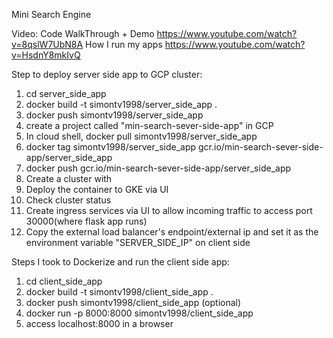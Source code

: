 Mini Search Engine

Video:
Code WalkThrough + Demo https://www.youtube.com/watch?v=8qslW7UbN8A
How I run my apps https://www.youtube.com/watch?v=HsdnY8mkIvQ

Step to deploy server side app to GCP cluster:
1) cd server_side_app
2) docker build -t simontv1998/server_side_app .
3) docker push simontv1998/server_side_app
4) create a project called "min-search-sever-side-app" in GCP
5) In cloud shell, docker pull simontv1998/server_side_app
6) docker tag simontv1998/server_side_app gcr.io/min-search-sever-side-app/server_side_app
7) docker push gcr.io/min-search-sever-side-app/server_side_app
8) Create a cluster with 
9) Deploy the container to GKE via UI
10) Check cluster status
11) Create ingress services via UI to allow incoming traffic to access port 30000(where flask app runs)
12) Copy the external load balancer's endpoint/external ip and set it as the environment variable "SERVER_SIDE_IP" on client side

Steps I took to Dockerize and run the client side app:
1) cd client_side_app
2) docker build -t simontv1998/client_side_app .
3) docker push simontv1998/client_side_app (optional)
4) docker run -p 8000:8000 simontv1998/client_side_app
5) access localhost:8000 in a browser
